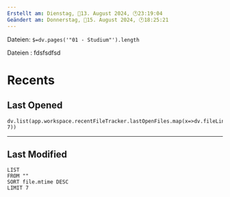 ```yaml
---
Erstellt am: Dienstag, 📅13. August 2024, 🕐23:19:04
Geändert am: Donnerstag, 📅15. August 2024, 🕐18:25:21
---
```


Dateien:
	`$=dv.pages('"01 - Studium"').length`

Dateien
: fdsfsdfsd

# Recents

## Last Opened

```dataviewjs
dv.list(app.workspace.recentFileTracker.lastOpenFiles.map(x=>dv.fileLink(x)).slice(0, 7))
```

---

## Last Modified

```dataview
LIST
FROM ""
SORT file.mtime DESC
LIMIT 7
```